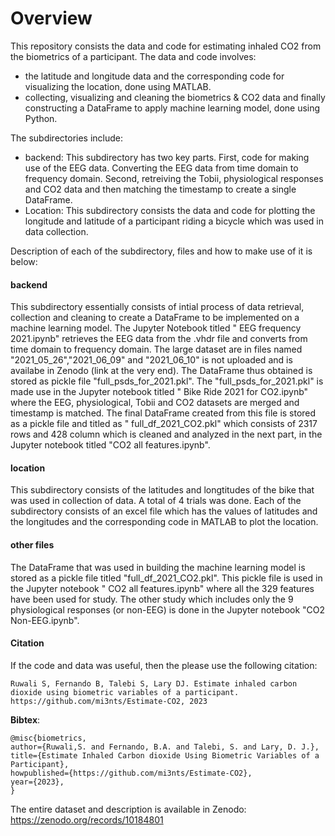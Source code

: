 # Overview
This repository consists the data and code for estimating inhaled CO2 from the biometrics of a participant. The data and code involves:
- the latitude and longitude data and the corresponding code for visualizing the location, done using MATLAB.
- collecting, visualizing and cleaning the biometrics & CO2 data and finally constructing a DataFrame to apply machine learning model, done using Python. 

The subdirectories include:

- backend: This subdirectory has two key parts. First, code for making use of the EEG data. Converting the EEG data from time domain to frequency domain. Second, retreiving the Tobii, physiological responses and CO2 data and then matching the timestamp to create a single DataFrame.
- Location: This subdirectory consists the data and code for plotting the longitude and latitude of a participant riding a bicycle which was used in data collection. 

Description of each of the subdirectory, files and how to make use of it is below:
#### backend 
This subdirectory essentially consists of intial process of data retrieval, collection and cleaning to create a DataFrame to be implemented on a machine learning model. The Jupyter Notebook titled " EEG frequency 2021.ipynb" retrieves the EEG data from the .vhdr file and converts from time domain to frequency domain. The large dataset are in files named "2021_05_26","2021_06_09" and "2021_06_10" is not uploaded and is availabe in Zenodo (link at the very end). The DataFrame thus obtained is stored as pickle file "full_psds_for_2021.pkl". The "full_psds_for_2021.pkl" is made use in the Jupyter notebook titled " Bike Ride 2021 for CO2.ipynb" where the EEG, physiological, Tobii and CO2 datasets are merged and timestamp is matched. The final DataFrame created from this file is stored as a pickle file and titled as " full_df_2021_CO2.pkl" which consists of 2317 rows and 428 column which is cleaned and analyzed in the next part, in the Jupyter notebook titled "CO2 all features.ipynb".  

#### location
This subdirectory consists of the latitudes and longtitudes of the bike that was used in collection of data. A total of 4 trials was done. Each of the subdirectory consists of an excel file which has the values of latitudes and the longitudes and the corresponding code in MATLAB to plot the location.

#### other files 
The DataFrame that was used in building the machine learning model is stored as a pickle file titled "full_df_2021_CO2.pkl". This pickle file is used in the Jupyter notebook " CO2 all features.ipynb" where all the 329 features have been used for study. The other study which includes only the 9 physiological responses (or non-EEG) is done in the Jupyter notebook "CO2 Non-EEG.ipynb".

#### Citation

If the code and data was useful, then the please use the following citation:

`Ruwali S, Fernando B, Talebi S, Lary DJ. Estimate inhaled carbon dioxide using biometric variables of a participant.
https://github.com/mi3nts/Estimate-CO2, 2023`

__Bibtex__:
```
@misc{biometrics,
author={Ruwali,S. and Fernando, B.A. and Talebi, S. and Lary, D. J.},
title={Estimate Inhaled Carbon dioxide Using Biometric Variables of a Participant},
howpublished={https://github.com/mi3nts/Estimate-CO2},
year={2023},
}
```
The entire dataset and description is available in Zenodo: https://zenodo.org/records/10184801
